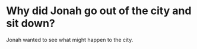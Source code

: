# Why did Jonah go out of the city and sit down?

Jonah wanted to see what might happen to the city.
